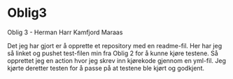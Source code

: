 # Oblig3
Oblig 3 - Herman Harr Kamfjord Maraas

Det jeg har gjort er å opprette et repository med en readme-fil. Her har jeg så linket og pushet test-filen min fra Oblig 2 for å kunne kjøre testene. Så opprettet jeg en action hvor jeg skrev inn kjørekode gjennom en yml-fil. Jeg kjørte deretter testen for å passe på at testene ble kjørt og godkjent.
